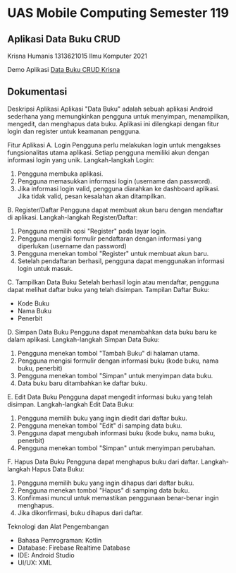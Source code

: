 # UAS Mobile Computing Semester 119
## Aplikasi Data Buku CRUD

Krisna Humanis
1313621015
Ilmu Komputer 2021

Demo Aplikasi [Data Buku CRUD Krisna](https://youtu.be/RN1t-o1GjAY)

## Dokumentasi

Deskripsi Aplikasi
Aplikasi "Data Buku" adalah sebuah aplikasi Android sederhana yang memungkinkan pengguna untuk menyimpan, menampilkan, mengedit, dan menghapus data buku. Aplikasi ini dilengkapi dengan fitur login dan register untuk keamanan pengguna.

 Fitur Aplikasi
A.	Login
Pengguna perlu melakukan login untuk mengakses fungsionalitas utama aplikasi. Setiap pengguna memiliki akun dengan informasi login yang unik.
 	Langkah-langkah Login:
 1.	Pengguna membuka aplikasi.
 2.	Pengguna memasukkan informasi login (username dan password).
 3.	Jika informasi login valid, pengguna diarahkan ke dashboard aplikasi. Jika tidak valid, pesan kesalahan akan ditampilkan.

B.	Register/Daftar
Pengguna dapat membuat akun baru dengan mendaftar di aplikasi.
 	Langkah-langkah Register/Daftar:
 1.	Pengguna memilih opsi "Register" pada layar login.
 2.	Pengguna mengisi formulir pendaftaran dengan informasi yang diperlukan (username dan password)
 3.	Pengguna menekan tombol "Register" untuk membuat akun baru.
 4.	Setelah pendaftaran berhasil, pengguna dapat menggunakan informasi login untuk masuk.

C.	Tampilkan Data Buku
Setelah berhasil login atau mendaftar, pengguna dapat melihat daftar buku yang telah disimpan.
 	Tampilan Daftar Buku:
 - Kode Buku
 - Nama Buku
 - Penerbit

D. Simpan Data Buku
Pengguna dapat menambahkan data buku baru ke dalam aplikasi.
  Langkah-langkah Simpan Data Buku:
 1.	Pengguna menekan tombol "Tambah Buku" di halaman utama.
 2.	Pengguna mengisi formulir dengan informasi buku (kode buku, nama buku, penerbit)
 3.	Pengguna menekan tombol "Simpan" untuk menyimpan data buku.
 4.	Data buku baru ditambahkan ke daftar buku.

E. Edit Data Buku
Pengguna dapat mengedit informasi buku yang telah disimpan.
  Langkah-langkah Edit Data Buku:
 1.	Pengguna memilih buku yang ingin diedit dari daftar buku.
 2.	Pengguna menekan tombol "Edit" di samping data buku.
 3.	Pengguna dapat mengubah informasi buku (kode buku, nama buku, penerbit)
 4.	Pengguna menekan tombol "Simpan" untuk menyimpan perubahan.

F. Hapus Data Buku
Pengguna dapat menghapus buku dari daftar.
 	Langkah-langkah Hapus Data Buku:
 1.	Pengguna memilih buku yang ingin dihapus dari daftar buku.
 2.	Pengguna menekan tombol "Hapus" di samping data buku.
 3.	Konfirmasi muncul untuk memastikan penggunaan benar-benar ingin menghapus.
 4.	Jika dikonfirmasi, buku dihapus dari daftar.

 Teknologi dan Alat Pengembangan
- Bahasa Pemrograman: Kotlin
- Database: Firebase Realtime Database
- IDE: Android Studio
- UI/UX: XML

